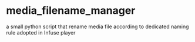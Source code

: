 # media_filename_manager
a small python script that rename media file according to dedicated naming rule adopted in Infuse player
